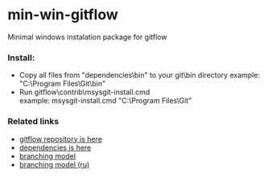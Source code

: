 min-win-gitflow
===============

Minimal windows instalation package for gitflow

### Install:
* Copy all files from "dependencies\bin" to your git\bin directory 
	example: "C:\Program Files\Git\bin"
* Run gitflow\contrib\msysgit-install.cmd <your git path>  
	example: msysgit-install.cmd "C:\Program Files\Git"

### Related links
* [gitflow repository is here](https://github.com/nvie/gitflow)
* [dependencies is here](http://gnuwin32.sourceforge.net/packages/util-linux-ng.htm)
* [branching model](http://nvie.com/posts/a-successful-git-branching-model/)
* [branching model (ru)](http://habrahabr.ru/post/106912/)

